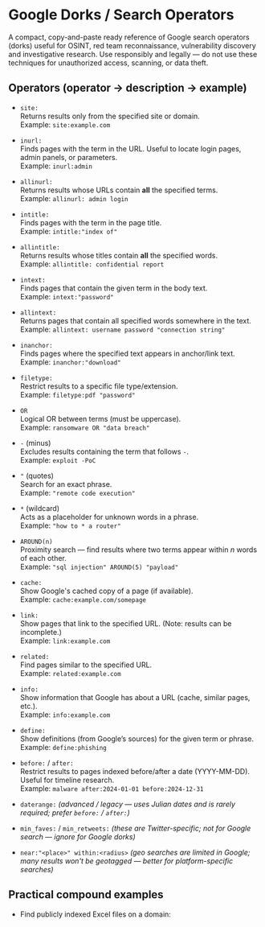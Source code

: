 # Google Dorks / Search Operators

A compact, copy-and-paste ready reference of Google search operators (dorks) useful for OSINT, red team reconnaissance, vulnerability discovery and investigative research. Use responsibly and legally — do not use these techniques for unauthorized access, scanning, or data theft.

## Operators (operator → description → example)

- `site:`  
  Returns results only from the specified site or domain.  
  Example: `site:example.com`  

- `inurl:`  
  Finds pages with the term in the URL. Useful to locate login pages, admin panels, or parameters.  
  Example: `inurl:admin`  

- `allinurl:`  
  Returns results whose URLs contain **all** the specified terms.  
  Example: `allinurl: admin login`  

- `intitle:`  
  Finds pages with the term in the page title.  
  Example: `intitle:"index of"`  

- `allintitle:`  
  Returns results whose titles contain **all** the specified words.  
  Example: `allintitle: confidential report`  

- `intext:`  
  Finds pages that contain the given term in the body text.  
  Example: `intext:"password"`  

- `allintext:`  
  Returns pages that contain all specified words somewhere in the text.  
  Example: `allintext: username password "connection string"`  

- `inanchor:`  
  Finds pages where the specified text appears in anchor/link text.  
  Example: `inanchor:"download"`  

- `filetype:`  
  Restrict results to a specific file type/extension.  
  Example: `filetype:pdf "password"`  

- `OR`  
  Logical OR between terms (must be uppercase).  
  Example: `ransomware OR "data breach"`  

- `-` (minus)  
  Excludes results containing the term that follows `-`.  
  Example: `exploit -PoC`  

- `"` (quotes)  
  Search for an exact phrase.  
  Example: `"remote code execution"`  

- `*` (wildcard)  
  Acts as a placeholder for unknown words in a phrase.  
  Example: `"how to * a router"`  

- `AROUND(n)`  
  Proximity search — find results where two terms appear within *n* words of each other.  
  Example: `"sql injection" AROUND(5) "payload"`  

- `cache:`  
  Show Google's cached copy of a page (if available).  
  Example: `cache:example.com/somepage`  

- `link:`  
  Show pages that link to the specified URL. (Note: results can be incomplete.)  
  Example: `link:example.com`  

- `related:`  
  Find pages similar to the specified URL.  
  Example: `related:example.com`  

- `info:`  
  Show information that Google has about a URL (cache, similar pages, etc.).  
  Example: `info:example.com`  

- `define:`  
  Show definitions (from Google’s sources) for the given term or phrase.  
  Example: `define:phishing`  

- `before:` / `after:`  
  Restrict results to pages indexed before/after a date (YYYY-MM-DD). Useful for timeline research.  
  Example: `malware after:2024-01-01 before:2024-12-31`  

- `daterange:` *(advanced / legacy — uses Julian dates and is rarely required; prefer `before:` / `after:`)*

- `min_faves:` / `min_retweets:` *(these are Twitter-specific; not for Google search — ignore for Google dorks)*

- `near:"<place>" within:<radius>` *(geo searches are limited in Google; many results won't be geotagged — better for platform-specific searches)*

## Practical compound examples

- Find publicly indexed Excel files on a domain:
